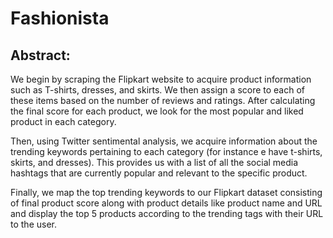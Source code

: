 # Fashionista

## Abstract:

We begin by scraping the Flipkart website to acquire product information such as T-shirts, 
dresses, and skirts. We then assign a score to each of these items based on the number of 
reviews and ratings. After calculating the final score for each product, we look for the most 
popular and liked product in each category. 

Then, using Twitter sentimental analysis, we acquire information about the trending 
keywords pertaining to each category (for instance e have t-shirts, skirts, and dresses). This 
provides us with a list of all the social media hashtags that are currently popular and 
relevant to the specific product.

Finally, we map the top trending keywords to our Flipkart dataset consisting of final product 
score along with product details like product name and URL and display the top 5 products 
according to the trending tags with their URL to the user.
